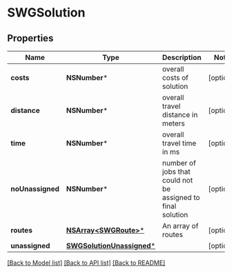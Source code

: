 # SWGSolution

## Properties
Name | Type | Description | Notes
------------ | ------------- | ------------- | -------------
**costs** | **NSNumber*** | overall costs of solution | [optional] 
**distance** | **NSNumber*** | overall travel distance in meters | [optional] 
**time** | **NSNumber*** | overall travel time in ms | [optional] 
**noUnassigned** | **NSNumber*** | number of jobs that could not be assigned to final solution | [optional] 
**routes** | [**NSArray&lt;SWGRoute&gt;***](SWGRoute.md) | An array of routes | [optional] 
**unassigned** | [**SWGSolutionUnassigned***](SWGSolutionUnassigned.md) |  | [optional] 

[[Back to Model list]](../README.md#documentation-for-models) [[Back to API list]](../README.md#documentation-for-api-endpoints) [[Back to README]](../README.md)


